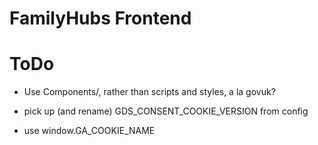 # FamilyHubs Frontend

# ToDo

* Use Components/, rather than scripts and styles, a la govuk?

* pick up (and rename) GDS_CONSENT_COOKIE_VERSION from config

* use window.GA_COOKIE_NAME